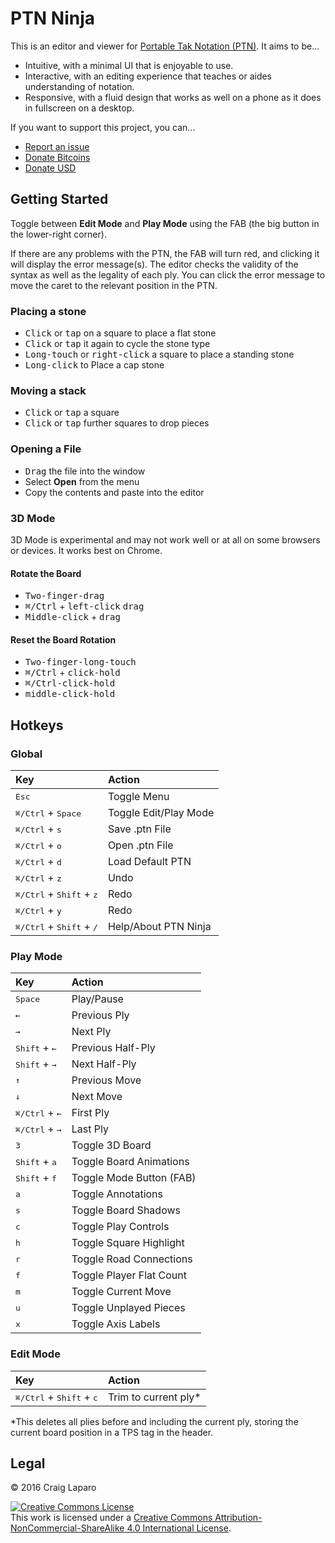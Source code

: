 # PTN Ninja

This is an editor and viewer for [Portable Tak Notation (PTN)](https://www.reddit.com/r/Tak/wiki/portable_tak_notation). It aims to be...

* Intuitive, with a minimal UI that is enjoyable to use.
* Interactive, with an editing experience that teaches or aides understanding of notation.
* Responsive, with a fluid design that works as well on a phone as it does in fullscreen on a desktop.

If you want to support this project, you can...

* [Report an issue](https://github.com/gruppler/PTN-Ninja/issues/)
* [Donate Bitcoins](bitcoin:12mD2HUNb4MJoLfVDDLS1wep1hdhrSY3L8)
* [Donate USD](https://www.paypal.me/gruppler)

## Getting Started
Toggle between **Edit Mode** and **Play Mode** using the FAB (the big button in the lower-right corner).

If there are any problems with the PTN, the FAB will turn red, and clicking it will display the error message(s). The editor checks the validity of the syntax as well as the legality of each ply. You can click the error message to move the caret to the relevant position in the PTN.

### Placing a stone
- <kbd>Click</kbd> or <kbd>tap</kbd> on a square to place a flat stone
- <kbd>Click</kbd> or <kbd>tap</kbd> it again to cycle the stone type
- <kbd>Long-touch</kbd> or <kbd>right-click</kbd> a square to place a standing stone
- <kbd>Long-click</kbd> to Place a cap stone

### Moving a stack
- <kbd>Click</kbd> or <kbd>tap</kbd> a square
- <kbd>Click</kbd> or <kbd>tap</kbd> further squares to drop pieces

### Opening a File
- <kbd>Drag</kbd> the file into the window
- Select **Open** from the menu
- Copy the contents and paste into the editor

### 3D Mode
3D Mode is experimental and may not work well or at all on some browsers or devices. It works best on Chrome.

#### Rotate the Board
- <kbd>Two-finger-drag</kbd>
- <kbd>&#x2318;/Ctrl</kbd> + <kbd>left-click</kbd> <kbd>drag</kbd>
- <kbd>Middle-click</kbd> + <kbd>drag</kbd>

#### Reset the Board Rotation
- <kbd>Two-finger-long-touch</kbd>
- <kbd>&#x2318;/Ctrl</kbd> + <kbd>click-hold</kbd>
- <kbd>&#x2318;/Ctrl</kbd><kbd>-click-hold</kbd>
- <kbd>middle-click-hold</kbd>

## Hotkeys
### Global
Key|Action
:--|:--
<kbd>Esc</kbd>|Toggle Menu
<kbd>&#x2318;/Ctrl</kbd> + <kbd>Space</kbd>|Toggle Edit/Play Mode
<kbd>&#x2318;/Ctrl</kbd> + <kbd>s</kbd>|Save .ptn File
<kbd>&#x2318;/Ctrl</kbd> + <kbd>o</kbd>|Open .ptn File
<kbd>&#x2318;/Ctrl</kbd> + <kbd>d</kbd>|Load Default PTN
<kbd>&#x2318;/Ctrl</kbd> + <kbd>z</kbd>|Undo
<kbd>&#x2318;/Ctrl</kbd> + <kbd>Shift</kbd> + <kbd>z</kbd>|Redo
<kbd>&#x2318;/Ctrl</kbd> + <kbd>y</kbd>|Redo
<kbd>&#x2318;/Ctrl</kbd> + <kbd>Shift</kbd> + <kbd>/</kbd>|Help/About PTN Ninja

### Play Mode
Key|Action
:--|:--
<kbd>Space</kbd>|Play/Pause
<kbd>&larr;</kbd>|Previous Ply
<kbd>&rarr;</kbd>|Next Ply
<kbd>Shift</kbd> + <kbd>&larr;</kbd>|Previous Half-Ply
<kbd>Shift</kbd> + <kbd>&rarr;</kbd>|Next Half-Ply
<kbd>&uarr;</kbd>|Previous Move
<kbd>&darr;</kbd>|Next Move
<kbd>&#x2318;/Ctrl</kbd> + <kbd>&larr;</kbd>|First Ply
<kbd>&#x2318;/Ctrl</kbd> + <kbd>&rarr;</kbd>|Last Ply
<kbd>3</kbd>|Toggle 3D Board
<kbd>Shift</kbd> + <kbd>a</kbd>|Toggle Board Animations
<kbd>Shift</kbd> + <kbd>f</kbd>|Toggle Mode Button (FAB)
<kbd>a</kbd>|Toggle Annotations
<kbd>s</kbd>|Toggle Board Shadows
<kbd>c</kbd>|Toggle Play Controls
<kbd>h</kbd>|Toggle Square Highlight
<kbd>r</kbd>|Toggle Road Connections
<kbd>f</kbd>|Toggle Player Flat Count
<kbd>m</kbd>|Toggle Current Move
<kbd>u</kbd>|Toggle Unplayed Pieces
<kbd>x</kbd>|Toggle Axis Labels

### Edit Mode
Key|Action
:--|:--
<kbd>&#x2318;/Ctrl</kbd> + <kbd>Shift</kbd> + <kbd>c</kbd>|Trim to current ply*

*This deletes all plies before and including the current ply, storing the current board position in a TPS tag in the header.


## Legal
&copy; 2016 Craig Laparo

<a rel="license" href="http://creativecommons.org/licenses/by-nc-sa/4.0/"><img alt="Creative Commons License" style="border-width:0" src="https://i.creativecommons.org/l/by-nc-sa/4.0/88x31.png" /></a><br />This work is licensed under a <a rel="license" href="http://creativecommons.org/licenses/by-nc-sa/4.0/">Creative Commons Attribution-NonCommercial-ShareAlike 4.0 International License</a>.
